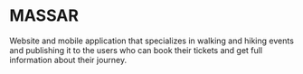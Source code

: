 # MASSAR
Website and mobile application that specializes in walking and hiking events and publishing it to the users who can book their tickets and get full information about their journey.
